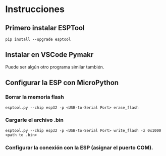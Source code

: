 # Instrucciones

## Primero instalar ESPTool
`pip install --upgrade esptool`

## Instalar en VSCode Pymakr
Puede ser algún otro programa similar también.

## Configurar la ESP con MicroPython

### Borrar la memoria flash
`esptool.py --chip esp32 -p <USB-to-Serial Port> erase_flash`

### Cargarle el archivo .bin
`esptool.py --chip esp32 -p <USB-to-Serial Port> write_flash -z 0x1000 <path to .bin>`

### Configurar la conexión con la ESP (asignar el puerto COM).
